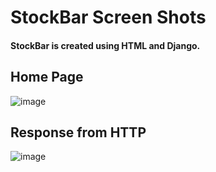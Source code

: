 # StockBar Screen Shots
#### StockBar is created using HTML and Django.
## Home Page
![image](https://user-images.githubusercontent.com/73059576/189490207-d4e0020a-0e9e-42aa-8c64-858b50a04675.png)
## Response from HTTP 
![image](https://user-images.githubusercontent.com/73059576/189490371-27b90beb-4d73-432e-8d36-45ec78537e23.png)
